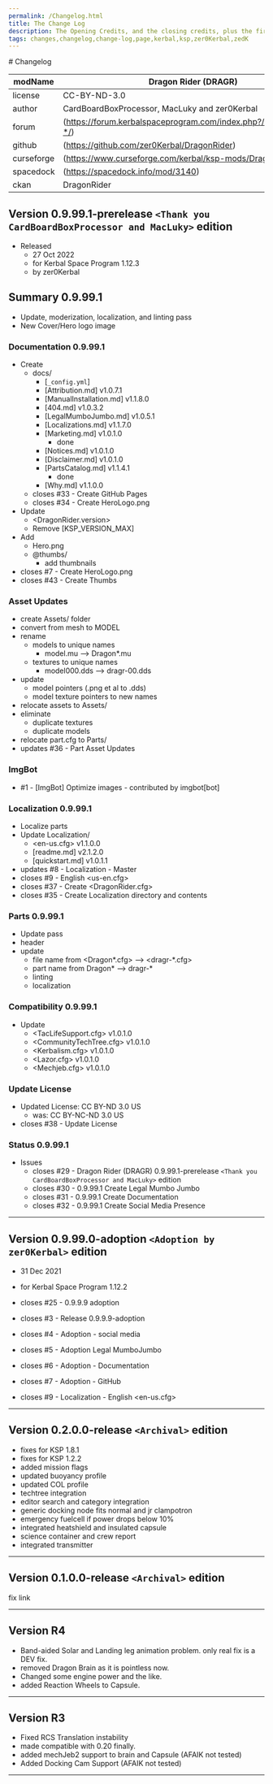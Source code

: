 ```yaml
---
permalink: /Changelog.html
title: The Change Log
description: The Opening Credits, and the closing credits, plus the first of two (or is three) end credit scenes
tags: changes,changelog,change-log,page,kerbal,ksp,zer0Kerbal,zedK
---
```

<!-- 
hdr-changelog.md v1.0.0.0
Dragon Rider (DRAGR)
created: 13 May 2022
updated:
CC BY-ND 4.0 by zer0Kerbal
--># Changelog  
  
| modName    | Dragon Rider (DRAGR)                                              |
| ---------- | ----------------------------------------------------------------- |
| license    | CC-BY-ND-3.0                                                      |
| author     | CardBoardBoxProcessor, MacLuky and zer0Kerbal                     |
| forum      | (https://forum.kerbalspaceprogram.com/index.php?/topic/210281-*/) |
| github     | (https://github.com/zer0Kerbal/DragonRider)                       |
| curseforge | (https://www.curseforge.com/kerbal/ksp-mods/DragonRider)          |
| spacedock  | (https://spacedock.info/mod/3140)                                 |
| ckan       | DragonRider                                                       |

## Version 0.9.99.1-prerelease `<Thank you CardBoardBoxProcessor and MacLuky>` edition

* Released
  * 27 Oct 2022
  * for Kerbal Space Program 1.12.3
  * by zer0Kerbal

## Summary 0.9.99.1

* Update, moderization, localization, and linting pass
* New Cover/Hero logo image

### Documentation 0.9.99.1

* Create
  * docs/
    * [`_config.yml`]
    * [Attribution.md] v1.0.7.1
    * [ManualInstallation.md] v1.1.8.0
    * [404.md] v1.0.3.2
    * [LegalMumboJumbo.md] v1.0.5.1
    * [Localizations.md] v1.1.7.0
    * [Marketing.md] v1.0.1.0
      * done
    * [Notices.md] v1.0.1.0
    * [Disclaimer.md] v1.0.1.0
    * [PartsCatalog.md] v1.1.4.1
      * done
    * [Why.md] v1.1.0.0
  * closes #33 - Create GitHub Pages
  * closes #34 - Create HeroLogo.png
* Update
  * <DragonRider.version>
  * Remove [KSP_VERSION_MAX]
* Add
  * Hero.png
  * @thumbs/
    * add thumbnails
* closes #7 - Create HeroLogo.png
* closes #43 - Create Thumbs

### Asset Updates

* create Assets/ folder
* convert from mesh to MODEL
* rename
  * models to unique names
    * model.mu --> Dragon*.mu
  * textures to unique names
    * model000.dds --> dragr-00.dds
* update
  * model pointers (.png et al to .dds)
  * model texture pointers to new names
* relocate assets to Assets/
* eliminate
  * duplicate textures
  * duplicate models
* relocate part.cfg to Parts/
* updates #36 - Part Asset Updates

### ImgBot

* #1 - [ImgBot] Optimize images - contributed by imgbot[bot]

### Localization 0.9.99.1

* Localize parts
* Update Localization/
  * <en-us.cfg> v1.1.0.0
  * [readme.md] v2.1.2.0
  * [quickstart.md] v1.0.1.1
* updates #8 - Localization - Master
* closes #9 - English <us-en.cfg>
* closes #37 - Create <DragonRider.cfg>
* closes #35 - Create Localization directory and contents

### Parts 0.9.99.1

* Update pass
* header
* update
  * file name from <Dragon*.cfg> --> <dragr-*.cfg>
  * part name from Dragon* --> dragr-*
  * linting
  * localization

### Compatibility 0.9.99.1

* Update
  * <TacLifeSupport.cfg> v1.0.1.0
  * <CommunityTechTree.cfg> v1.0.1.0
  * <Kerbalism.cfg> v1.0.1.0
  * <Lazor.cfg> v1.0.1.0
  * <Mechjeb.cfg> v1.0.1.0

### Update License

* Updated License: CC BY-ND 3.0 US
  * was: CC BY-NC-ND 3.0 US
* closes #38 - Update License

### Status 0.9.99.1

* Issues
  * closes #29 - Dragon Rider (DRAGR) 0.9.99.1-prerelease `<Thank you CardBoardBoxProcessor and MacLuky>` edition
  * closes #30 - 0.9.99.1 Create Legal Mumbo Jumbo
  * closes #31 - 0.9.99.1 Create Documentation
  * closes #32 - 0.9.99.1 Create Social Media Presence

---

## Version 0.9.99.0-adoption `<Adoption by zer0Kerbal>` edition

* 31 Dec 2021
* for Kerbal Space Program 1.12.2

* closes #25 - 0.9.9.9 adoption
* closes #3 - Release 0.9.9.9-adoption
* closes #4 - Adoption - social media
* closes #5 - Adoption Legal MumboJumbo
* closes #6 - Adoption - Documentation
* closes #7 - Adoption - GitHub
* closes #9 - Localization - English <en-us.cfg>

---

## Version 0.2.0.0-release `<Archival>` edition

* fixes for KSP 1.8.1
* fixes for KSP 1.2.2
* added mission flags
* updated buoyancy profile
* updated COL profile
* techtree integration
* editor search and category integration
* generic docking node fits normal and jr clampotron
* emergency fuelcell if power drops below 10%
* integrated heatshield and insulated capsule
* science container and crew report
* integrated transmitter

---

## Version 0.1.0.0-release `<Archival>` edition

fix link

---

## Version R4

* Band-aided Solar and Landing leg animation problem. only real fix is a DEV fix.
* removed Dragon Brain as it is pointless now.
* Changed some engine power and the like.
* added Reaction Wheels to Capsule.

---

## Version R3

* Fixed RCS Translation instability
* made compatible with 0.20 finally.
* added mechJeb2 support to brain and Capsule (AFAIK not tested)
* Added Docking Cam Support (AFAIK not tested)

---
